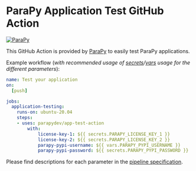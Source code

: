 # ParaPy Application Test GitHub Action

<a href="https://parapy.nl" rel="ParaPy">![ParaPy](https://s3-eu-west-1.amazonaws.com/parapy-cache/wp-content/uploads/2016/12/22134017/Logo_margin.png)</a>

This GitHub Action is provided by [ParaPy](https://parapy.nl) to easily test ParaPy applications.

Example workflow (*with recommended usage of [secrets](https://docs.github.com/en/actions/security-for-github-actions/security-guides/using-secrets-in-github-actions)/[vars](https://docs.github.com/en/actions/writing-workflows/choosing-what-your-workflow-does/store-information-in-variables) usage for the different parameters*):

```yaml
name: Test your application
on: 
  [push]

jobs:
  application-testing:
    runs-on: ubuntu-20.04
    steps:
    - uses: parapydev/app-test-action
        with:
            license-key-1: ${{ secrets.PARAPY_LICENSE_KEY_1 }}
            license-key-2: ${{ secrets.PARAPY_LICENSE_KEY_2 }}
            parapy-pypi-username: ${{ vars.PARAPY_PYPI_USERNAME }}
            parapy-pypi-password: ${{ secrets.PARAPY_PYPI_PASSWORD }}
```

Please find descriptions for each parameter in the [pipeline specification](action.yaml).

